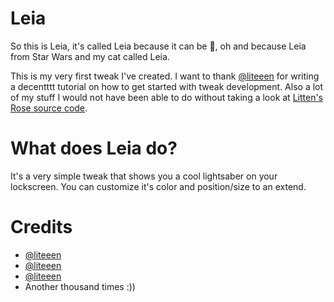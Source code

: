 # Leia
So this is Leia, it's called Leia because it can be 🐒, oh and because Leia from Star Wars and my cat called Leia.

This is my very first tweak I've created. I want to thank [@liteeen](https://www.twitter.com/Litteeen) for writing a decentttt tutorial on how to get started with tweak development. Also a lot of my stuff I would not have been able to do without taking a look at [Litten's Rose source code](https://github.com/Litteeen/Rose).


# What does Leia do?
It's a very simple tweak that shows you a cool lightsaber on your lockscreen. You can customize it's color and position/size to an extend.

# Credits
- [@liteeen](https://www.twitter.com/Litteeen)
- [@liteeen](https://www.twitter.com/Litteeen)
- [@liteeen](https://www.twitter.com/Litteeen) 
- Another thousand times :))